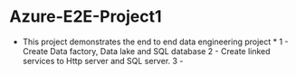 # Azure-E2E-Project1
* This project demonstrates the end to end data engineering project *
1 - Create Data factory, Data lake and SQL database
2 - Create linked services to Http server and SQL server.
3 - 
